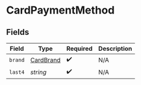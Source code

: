 # CardPaymentMethod


## Fields

| Field                                         | Type                                          | Required                                      | Description                                   |
| --------------------------------------------- | --------------------------------------------- | --------------------------------------------- | --------------------------------------------- |
| `brand`                                       | [CardBrand](../../models/shared/cardbrand.md) | :heavy_check_mark:                            | N/A                                           |
| `last4`                                       | *string*                                      | :heavy_check_mark:                            | N/A                                           |